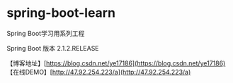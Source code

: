 # spring-boot-learn
Spring Boot学习用系列工程

Spring Boot 版本 2.1.2.RELEASE

【博客地址】[https://blog.csdn.net/ye17186](https://blog.csdn.net/ye17186)
【在线DEMO】[http://47.92.254.223/a](http://47.92.254.223/a)
